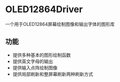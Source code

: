# OLED12864Driver

一个用于OLED12864屏幕绘制图像和输出字体的图形库

## 功能

- 提供多种基本的图形绘制函数
- 提供英文字母的输出
- 提供输入点阵绘制图像
- 提供局部刷新和整屏幕刷新两种刷新方式



